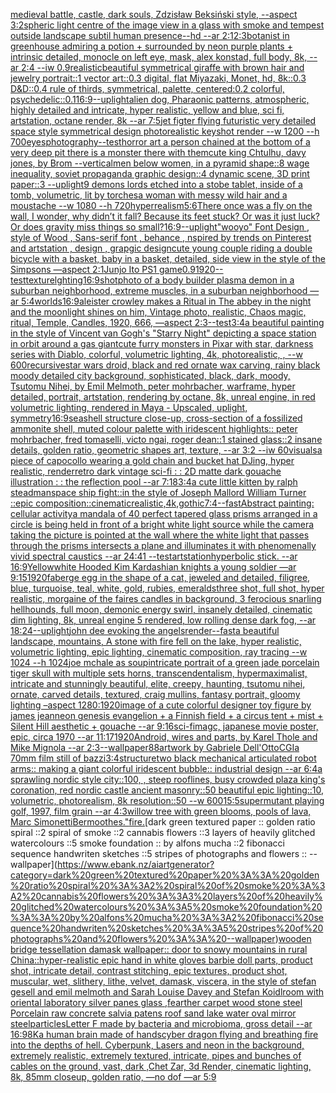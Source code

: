 [medieval battle, castle, dark souls, Zdzisław Beksiński style, --aspect 3:2](https://www.ebank.nz/aiartgenerator?category=medieval%20battle%2C%20castle%2C%20dark%20souls%2C%20Zdzis%C5%82aw%20Beksi%C5%84ski%20style%2C%20--aspect%203%3A2)[spheric light centre of the image view in a glass with smoke and tempest outside landscape subtil human presence--hd --ar 2:1](https://www.ebank.nz/aiartgenerator?category=spheric%20light%20centre%20of%20the%20image%20view%20in%20a%20glass%20with%20smoke%20and%20tempest%20outside%20landscape%20subtil%20human%20presence--hd%20--ar%202%3A1)[2:3](https://www.ebank.nz/aiartgenerator?category=2%3A3)[botanist in greenhouse admiring a potion + surrounded by neon purple plants + intrinsic detailed,  monocle on left eye, mask,  alex konstad, full body, 8k, --ar 2:4 --iw 0.9](https://www.ebank.nz/aiartgenerator?category=botanist%20in%20greenhouse%20admiring%20a%20potion%20%2B%20surrounded%20by%20neon%20purple%20plants%20%2B%20intrinsic%20detailed%2C%20%20monocle%20on%20left%20eye%2C%20mask%2C%20%20alex%20konstad%2C%20full%20body%2C%208k%2C%20--ar%202%3A4%20--iw%200.9)[realistic](https://www.ebank.nz/aiartgenerator?category=realistic)[beautiful symmetrical giraffe with brown hair and jewelry portrait::1 vector art::0.3 digital, flat Miyazaki, Monet, hd, 8k::0.3 D&D::0.4 rule of thirds, symmetrical, palette, centered:0.2 colorful, psychedelic::0.1](https://www.ebank.nz/aiartgenerator?category=beautiful%20symmetrical%20giraffe%20with%20brown%20hair%20and%20jewelry%20portrait%3A%3A1%20vector%20art%3A%3A0.3%20digital%2C%20flat%20Miyazaki%2C%20Monet%2C%20hd%2C%208k%3A%3A0.3%20D%26D%3A%3A0.4%20rule%20of%20thirds%2C%20symmetrical%2C%20palette%2C%20centered%3A0.2%20colorful%2C%20psychedelic%3A%3A0.1)[16:9](https://www.ebank.nz/aiartgenerator?category=16%3A9)[--uplight](https://www.ebank.nz/aiartgenerator?category=--uplight)[alien dog, Pharaonic patterns, atmospheric, highly detailed and intricate, hyper realistic, yellow and blue, sci fi, artstation, octane render, 8k --ar 7:5](https://www.ebank.nz/aiartgenerator?category=alien%20dog%2C%20Pharaonic%20patterns%2C%20atmospheric%2C%20highly%20detailed%20and%20intricate%2C%20hyper%20realistic%2C%20yellow%20and%20blue%2C%20sci%20fi%2C%20artstation%2C%20octane%20render%2C%208k%20--ar%207%3A5)[jet figter flying  futuristic very detailed space style symmetrical design photorealistic keyshot render --w 1200 --h 700](https://www.ebank.nz/aiartgenerator?category=jet%20figter%20flying%20%20futuristic%20very%20detailed%20space%20style%20symmetrical%20design%20photorealistic%20keyshot%20render%20--w%201200%20--h%20700)[eyes](https://www.ebank.nz/aiartgenerator?category=eyes)[photography](https://www.ebank.nz/aiartgenerator?category=photography)[--test](https://www.ebank.nz/aiartgenerator?category=--test)[horror art a person chained at the bottom of a very deep pit there is a monster there with them](https://www.ebank.nz/aiartgenerator?category=horror%20art%20a%20person%20chained%20at%20the%20bottom%20of%20a%20very%20deep%20pit%20there%20is%20a%20monster%20there%20with%20them)[cute king Chtulhu, davy jones, by Brom --vertical](https://www.ebank.nz/aiartgenerator?category=cute%20king%20Chtulhu%2C%20davy%20jones%2C%20by%20Brom%20--vertical)[men below women, in a pyramid shape::8 wage inequality, soviet propaganda graphic design::4 dynamic scene, 3D print paper::3 --uplight](https://www.ebank.nz/aiartgenerator?category=men%20below%20women%2C%20in%20a%20pyramid%20shape%3A%3A8%20wage%20inequality%2C%20soviet%20propaganda%20graphic%20design%3A%3A4%20dynamic%20scene%2C%203D%20print%20paper%3A%3A3%20--uplight)[9 demons lords etched into a stobe tablet, inside of a tomb, volumetric, lit by torches](https://www.ebank.nz/aiartgenerator?category=9%20demons%20lords%20etched%20into%20a%20stobe%20tablet%2C%20inside%20of%20a%20tomb%2C%20volumetric%2C%20lit%20by%20torches)[a woman with messy wild hair and a moustache --w 1080 --h 720](https://www.ebank.nz/aiartgenerator?category=a%20woman%20with%20messy%20wild%20hair%20and%20a%20moustache%20--w%201080%20--h%20720)[hyperrealism](https://www.ebank.nz/aiartgenerator?category=hyperrealism)[5:6](https://www.ebank.nz/aiartgenerator?category=5%3A6)[There once was a fly on the wall, I wonder, why didn’t it fall? Because its feet stuck? Or was it just luck? Or does gravity miss things so small?](https://www.ebank.nz/aiartgenerator?category=There%20once%20was%20a%20fly%20on%20the%20wall%2C%20I%20wonder%2C%20why%20didn%E2%80%99t%20it%20fall%3F%20Because%20its%20feet%20stuck%3F%20Or%20was%20it%20just%20luck%3F%20Or%20does%20gravity%20miss%20things%20so%20small%3F)[16:9](https://www.ebank.nz/aiartgenerator?category=16%3A9)[--uplight](https://www.ebank.nz/aiartgenerator?category=--uplight)["wooyo" Font Design , style of Wood , Sans-serif font , behance  , nspired by trends on Pinterest and artstation , design , grapgic design](https://www.ebank.nz/aiartgenerator?category=%22wooyo%22%20Font%20Design%20%2C%20style%20of%20Wood%20%2C%20Sans-serif%20font%20%2C%20behance%20%20%2C%20nspired%20by%20trends%20on%20Pinterest%20and%20artstation%20%2C%20design%20%2C%20grapgic%20design)[cute young couple riding a double bicycle with a basket, baby in a basket, detailed, side view in the style of the Simpsons —aspect 2:1](https://www.ebank.nz/aiartgenerator?category=cute%20young%20couple%20riding%20a%20double%20bicycle%20with%20a%20basket%2C%20baby%20in%20a%20basket%2C%20detailed%2C%20side%20view%20in%20the%20style%20of%20the%20Simpsons%20%E2%80%94aspect%202%3A1)[Junjo Ito PS1 game](https://www.ebank.nz/aiartgenerator?category=Junjo%20Ito%20PS1%20game)[](https://www.ebank.nz/aiartgenerator?category=)[0.9](https://www.ebank.nz/aiartgenerator?category=0.9)[1920](https://www.ebank.nz/aiartgenerator?category=1920)[--test](https://www.ebank.nz/aiartgenerator?category=--test)[texture](https://www.ebank.nz/aiartgenerator?category=texture)[lghting](https://www.ebank.nz/aiartgenerator?category=lghting)[16:9](https://www.ebank.nz/aiartgenerator?category=16%3A9)[shot](https://www.ebank.nz/aiartgenerator?category=shot)[photo of a body builder plasma demon in a suburban neighborhood, extreme muscles, in a suburban neighborhood —ar 5:4](https://www.ebank.nz/aiartgenerator?category=photo%20of%20a%20body%20builder%20plasma%20demon%20in%20a%20suburban%20neighborhood%2C%20extreme%20muscles%2C%20in%20a%20suburban%20neighborhood%20%E2%80%94ar%205%3A4)[worlds](https://www.ebank.nz/aiartgenerator?category=worlds)[16:9](https://www.ebank.nz/aiartgenerator?category=16%3A9)[aleister crowley makes a Ritual in The abbey  in the night and the moonlight shines on him, Vintage photo, realistic, Chaos magic, ritual, Temple, Candles, 1920, 666, —aspect 2:3](https://www.ebank.nz/aiartgenerator?category=aleister%20crowley%20makes%20a%20Ritual%20in%20The%20abbey%20%20in%20the%20night%20and%20the%20moonlight%20shines%20on%20him%2C%20Vintage%20photo%2C%20realistic%2C%20Chaos%20magic%2C%20ritual%2C%20Temple%2C%20Candles%2C%201920%2C%20666%2C%20%E2%80%94aspect%202%3A3)[--test](https://www.ebank.nz/aiartgenerator?category=--test)[3:4](https://www.ebank.nz/aiartgenerator?category=3%3A4)[a beautiful painting in the style of Vincent van Gogh's "Starry Night" depicting a space station in orbit around a gas giant](https://www.ebank.nz/aiartgenerator?category=a%20beautiful%20painting%20in%20the%20style%20of%20Vincent%20van%20Gogh%27s%20%22Starry%20Night%22%20depicting%20a%20space%20station%20in%20orbit%20around%20a%20gas%20giant)[cute furry monsters in Pixar with star, darkness series with Diablo, colorful, volumetric lighting, 4k, photorealistic, , --w 600](https://www.ebank.nz/aiartgenerator?category=cute%20furry%20monsters%20in%20Pixar%20with%20star%2C%20darkness%20series%20with%20Diablo%2C%20colorful%2C%20volumetric%20lighting%2C%204k%2C%20photorealistic%2C%20%2C%20--w%20600)[recursive](https://www.ebank.nz/aiartgenerator?category=recursive)[star wars droid, black and red ornate wax carving, rainy black moody detailed city background, sophisticated, black, dark, moody, Tsutomu Nihei, by Emil Melmoth, peter mohrbacher, warframe, hyper detailed, portrait, artstation, rendering by octane, 8k, unreal engine, in red volumetric lighting, rendered in Maya - Upscaled, uplight, symmetry](https://www.ebank.nz/aiartgenerator?category=star%20wars%20droid%2C%20black%20and%20red%20ornate%20wax%20carving%2C%20rainy%20black%20moody%20detailed%20city%20background%2C%20sophisticated%2C%20black%2C%20dark%2C%20moody%2C%20Tsutomu%20Nihei%2C%20by%20Emil%20Melmoth%2C%20peter%20mohrbacher%2C%20warframe%2C%20hyper%20detailed%2C%20portrait%2C%20artstation%2C%20rendering%20by%20octane%2C%208k%2C%20unreal%20engine%2C%20in%20red%20volumetric%20lighting%2C%20rendered%20in%20Maya%20-%20Upscaled%2C%20uplight%2C%20symmetry)[16:9](https://www.ebank.nz/aiartgenerator?category=16%3A9)[seashell structure close-up, cross-section of a fossilized ammonite shell, muted colour palette with iridescent highlights:: peter mohrbacher, fred tomaselli, victo ngai, roger dean::1 stained glass::2 insane details, golden ratio, geometric shapes art, texture, --ar 3:2 --iw 60](https://www.ebank.nz/aiartgenerator?category=seashell%20structure%20close-up%2C%20cross-section%20of%20a%20fossilized%20ammonite%20shell%2C%20muted%20colour%20palette%20with%20iridescent%20highlights%3A%3A%20peter%20mohrbacher%2C%20fred%20tomaselli%2C%20victo%20ngai%2C%20roger%20dean%3A%3A1%20stained%20glass%3A%3A2%20insane%20details%2C%20golden%20ratio%2C%20geometric%20shapes%20art%2C%20texture%2C%20--ar%203%3A2%20--iw%2060)[visuals](https://www.ebank.nz/aiartgenerator?category=visuals)[a piece of capocollo wearing a gold chain and bucket hat DJing, hyper realistic, render](https://www.ebank.nz/aiartgenerator?category=a%20piece%20of%20capocollo%20wearing%20a%20gold%20chain%20and%20bucket%20hat%20DJing%2C%20hyper%20realistic%2C%20render)[retro dark vintage sci-fi : : 2D matte dark gouache illustration : : the reflection pool --ar 7:18](https://www.ebank.nz/aiartgenerator?category=retro%20dark%20vintage%20sci-fi%20%3A%20%3A%202D%20matte%20dark%20gouache%20illustration%20%3A%20%3A%20the%20reflection%20pool%20--ar%207%3A18)[3:4](https://www.ebank.nz/aiartgenerator?category=3%3A4)[a cute little kitten by ralph steadman](https://www.ebank.nz/aiartgenerator?category=a%20cute%20little%20kitten%20by%20ralph%20steadman)[space ship fight::in the style of Joseph Mallord William Turner ::epic composition::cinematic](https://www.ebank.nz/aiartgenerator?category=space%20ship%20fight%3A%3Ain%20the%20style%20of%20Joseph%20Mallord%20William%20Turner%20%3A%3Aepic%20composition%3A%3Acinematic)[realistic,4k,gothic](https://www.ebank.nz/aiartgenerator?category=realistic%2C4k%2Cgothic)[7:4](https://www.ebank.nz/aiartgenerator?category=7%3A4)[--fast](https://www.ebank.nz/aiartgenerator?category=--fast)[Abstract painting: cellular activity](https://www.ebank.nz/aiartgenerator?category=Abstract%20painting%3A%20cellular%20activity)[a mandala of 40 perfect tapered glass prisms arranged in a circle is being held in front of a bright white light source while the camera taking the picture is pointed at the wall where the white light that passes through the prisms intersects a plane and illuminates it with phenomenally vivid spectral caustics --ar 24:41 --test](https://www.ebank.nz/aiartgenerator?category=a%20mandala%20of%2040%20perfect%20tapered%20glass%20prisms%20arranged%20in%20a%20circle%20is%20being%20held%20in%20front%20of%20a%20bright%20white%20light%20source%20while%20the%20camera%20taking%20the%20picture%20is%20pointed%20at%20the%20wall%20where%20the%20white%20light%20that%20passes%20through%20the%20prisms%20intersects%20a%20plane%20and%20illuminates%20it%20with%20phenomenally%20vivid%20spectral%20caustics%20--ar%2024%3A41%20--test)[artstation](https://www.ebank.nz/aiartgenerator?category=artstation)[hyperbolic stick.  --ar 16:9](https://www.ebank.nz/aiartgenerator?category=hyperbolic%20stick.%20%20--ar%2016%3A9)[Yellow](https://www.ebank.nz/aiartgenerator?category=Yellow)[white Hooded Kim Kardashian knights a young soldier —ar 9:15](https://www.ebank.nz/aiartgenerator?category=white%20Hooded%20Kim%20Kardashian%20knights%20a%20young%20soldier%20%E2%80%94ar%209%3A15)[1920](https://www.ebank.nz/aiartgenerator?category=1920)[faberge egg in the shape of a cat, jeweled and detailed, filigree, blue, turquoise, teal, white, gold, rubies, emeralds](https://www.ebank.nz/aiartgenerator?category=faberge%20egg%20in%20the%20shape%20of%20a%20cat%2C%20jeweled%20and%20detailed%2C%20filigree%2C%20blue%2C%20turquoise%2C%20teal%2C%20white%2C%20gold%2C%20rubies%2C%20emeralds)[three shot, full shot, hyper realistic, morgaine of the faires candles in background, 3 ferocious snarling hellhounds,  full moon, demonic energy swirl, insanely detailed, cinematic dim lighting, 8k, unreal engine 5 rendered, low rolling dense dark fog, --ar 18:24](https://www.ebank.nz/aiartgenerator?category=three%20shot%2C%20full%20shot%2C%20hyper%20realistic%2C%20morgaine%20of%20the%20faires%20candles%20in%20background%2C%203%20ferocious%20snarling%20hellhounds%2C%20%20full%20moon%2C%20demonic%20energy%20swirl%2C%20insanely%20detailed%2C%20cinematic%20dim%20lighting%2C%208k%2C%20unreal%20engine%205%20rendered%2C%20low%20rolling%20dense%20dark%20fog%2C%20--ar%2018%3A24)[--uplight](https://www.ebank.nz/aiartgenerator?category=--uplight)[john dee evoking the angels](https://www.ebank.nz/aiartgenerator?category=john%20dee%20evoking%20the%20angels)[render](https://www.ebank.nz/aiartgenerator?category=render)[--fast](https://www.ebank.nz/aiartgenerator?category=--fast)[a beautiful landscape, mountains, A stone with fire fell on the lake, hyper realistic, volumetric lighting, epic lighting, cinematic composition, ray tracing --w 1024 --h 1024](https://www.ebank.nz/aiartgenerator?category=a%20beautiful%20landscape%2C%20mountains%2C%20A%20stone%20with%20fire%20fell%20on%20the%20lake%2C%20hyper%20realistic%2C%20volumetric%20lighting%2C%20epic%20lighting%2C%20cinematic%20composition%2C%20ray%20tracing%20--w%201024%20--h%201024)[joe mchale as soup](https://www.ebank.nz/aiartgenerator?category=joe%20mchale%20as%20soup)[intricate portrait of a green jade porcelain tiger skull with multiple sets horns, transcendentalism, hypermaximalist, intricate and stunningly beautiful, elite, creepy, haunting, tsutomu nihei, ornate, carved details, textured, craig mullins, fantasy portrait, gloomy lighting –aspect 1280:1920](https://www.ebank.nz/aiartgenerator?category=intricate%20portrait%20of%20a%20green%20jade%20porcelain%20tiger%20skull%20with%20multiple%20sets%20horns%2C%20transcendentalism%2C%20hypermaximalist%2C%20intricate%20and%20stunningly%20beautiful%2C%20elite%2C%20creepy%2C%20haunting%2C%20tsutomu%20nihei%2C%20ornate%2C%20carved%20details%2C%20textured%2C%20craig%20mullins%2C%20fantasy%20portrait%2C%20gloomy%20lighting%20%E2%80%93aspect%201280%3A1920)[image of a cute colorful designer toy figure  by james jean](https://www.ebank.nz/aiartgenerator?category=image%20of%20a%20cute%20colorful%20designer%20toy%20figure%20%20by%20james%20jean)[neon genesis evangelion + a Finnish field + a circus tent + mist + Silent Hill aesthetic + gouache --ar 9:16](https://www.ebank.nz/aiartgenerator?category=neon%20genesis%20evangelion%20%2B%20a%20Finnish%20field%20%2B%20a%20circus%20tent%20%2B%20mist%20%2B%20Silent%20Hill%20aesthetic%20%2B%20gouache%20--ar%209%3A16)[sci-fi](https://www.ebank.nz/aiartgenerator?category=sci-fi)[magc, japanese movie poster, epic, circa 1970 --ar 11:17](https://www.ebank.nz/aiartgenerator?category=magc%2C%20japanese%20movie%20poster%2C%20epic%2C%20circa%201970%20--ar%2011%3A17)[1920](https://www.ebank.nz/aiartgenerator?category=1920)[Android, wires and parts, by Karel Thole and Mike Mignola --ar 2:3](https://www.ebank.nz/aiartgenerator?category=Android%2C%20wires%20and%20parts%2C%20by%20Karel%20Thole%20and%20Mike%20Mignola%20--ar%202%3A3)[--wallpaper](https://www.ebank.nz/aiartgenerator?category=--wallpaper)[88](https://www.ebank.nz/aiartgenerator?category=88)[artwork by Gabriele Dell'Otto](https://www.ebank.nz/aiartgenerator?category=artwork%20by%20Gabriele%20Dell%27Otto)[CGI](https://www.ebank.nz/aiartgenerator?category=CGI)[a 70mm film still of bazzi](https://www.ebank.nz/aiartgenerator?category=a%2070mm%20film%20still%20of%20bazzi)[3:4](https://www.ebank.nz/aiartgenerator?category=3%3A4)[structure](https://www.ebank.nz/aiartgenerator?category=structure)[two black mechanical articulated robot arms:: making a giant colorful  iridescent bubble:: industrial design --ar 6:4](https://www.ebank.nz/aiartgenerator?category=two%20black%20mechanical%20articulated%20robot%20arms%3A%3A%20making%20a%20giant%20colorful%20%20iridescent%20bubble%3A%3A%20industrial%20design%20--ar%206%3A4)[a sprawling nordic style city::100, , steep rooflines, busy crowded plaza king's coronation, red nordic castle ancient masonry::50 beautiful epic lighting::10, volumetric, photorealism, 8k resolution::50 --w 600](https://www.ebank.nz/aiartgenerator?category=a%20sprawling%20nordic%20style%20city%3A%3A100%2C%20%2C%20steep%20rooflines%2C%20busy%20crowded%20plaza%20king%27s%20coronation%2C%20red%20nordic%20castle%20ancient%20masonry%3A%3A50%20beautiful%20epic%20lighting%3A%3A10%2C%20volumetric%2C%20photorealism%2C%208k%20resolution%3A%3A50%20--w%20600)[15:5](https://www.ebank.nz/aiartgenerator?category=15%3A5)[supermutant playing golf, 1997, film grain --ar 4:3](https://www.ebank.nz/aiartgenerator?category=supermutant%20playing%20golf%2C%201997%2C%20film%20grain%20--ar%204%3A3)[willow tree with green blooms, pools of lava, Marc Simonetti](https://www.ebank.nz/aiartgenerator?category=willow%20tree%20with%20green%20blooms%2C%20pools%20of%20lava%2C%20Marc%20Simonetti)[Bermoothes."](https://www.ebank.nz/aiartgenerator?category=Bermoothes.%22)[fire.](https://www.ebank.nz/aiartgenerator?category=fire.)[dark green textured paper :: golden ratio spiral ::2 spiral of smoke ::2 cannabis flowers ::3 layers of heavily glitched watercolours ::5 smoke foundation :: by alfons mucha ::2 fibonacci sequence handwriten sketches ::5 stripes of photographs and flowers :: --wallpaper](https://www.ebank.nz/aiartgenerator?category=dark%20green%20textured%20paper%20%3A%3A%20golden%20ratio%20spiral%20%3A%3A2%20spiral%20of%20smoke%20%3A%3A2%20cannabis%20flowers%20%3A%3A3%20layers%20of%20heavily%20glitched%20watercolours%20%3A%3A5%20smoke%20foundation%20%3A%3A%20by%20alfons%20mucha%20%3A%3A2%20fibonacci%20sequence%20handwriten%20sketches%20%3A%3A5%20stripes%20of%20photographs%20and%20flowers%20%3A%3A%20--wallpaper)[wooden bridge tessellation damask wallpaper:: door to snowy mountains in rural China::](https://www.ebank.nz/aiartgenerator?category=wooden%20bridge%20tessellation%20damask%20wallpaper%3A%3A%20door%20to%20snowy%20mountains%20in%20rural%20China%3A%3A)[hyper-realistic epic hand in white gloves barbie doll parts, product shot, intricate detail, contrast stitching, epic textures, product shot, muscular, wet, slithery, lithe, velvet, damask, viscera, in the style of stefan gesell and emil melmoth and Sarah Louise Davey and Stefan Koidl](https://www.ebank.nz/aiartgenerator?category=hyper-realistic%20epic%20hand%20in%20white%20gloves%20barbie%20doll%20parts%2C%20product%20shot%2C%20intricate%20detail%2C%20contrast%20stitching%2C%20epic%20textures%2C%20product%20shot%2C%20muscular%2C%20wet%2C%20slithery%2C%20lithe%2C%20velvet%2C%20damask%2C%20viscera%2C%20in%20the%20style%20of%20stefan%20gesell%20and%20emil%20melmoth%20and%20Sarah%20Louise%20Davey%20and%20Stefan%20Koidl)[room with oriental laboratory  silver panes glass  ,fearther carpet wood stone steel Porcelain raw  concrete salvia patens roof sand lake water oval mirror steel](https://www.ebank.nz/aiartgenerator?category=room%20with%20oriental%20laboratory%20%20silver%20panes%20glass%20%20%2Cfearther%20carpet%20wood%20stone%20steel%20Porcelain%20raw%20%20concrete%20salvia%20patens%20roof%20sand%20lake%20water%20oval%20mirror%20steel)[particles](https://www.ebank.nz/aiartgenerator?category=particles)[Letter F made by bacteria and microbioma, gross detail --ar 16:9](https://www.ebank.nz/aiartgenerator?category=Letter%20F%20made%20by%20bacteria%20and%20microbioma%2C%20gross%20detail%20--ar%2016%3A9)[8K](https://www.ebank.nz/aiartgenerator?category=8K)[a human brain made of hands](https://www.ebank.nz/aiartgenerator?category=a%20human%20brain%20made%20of%20hands)[cyber dragon flying and breathing fire into the depths of hell. Cyberpunk, Lasers and neon in the background, extremely realistic, extremely textured, intricate, pipes and bunches of cables on the ground, vast, dark ,Chet Zar, 3d Render, cinematic lighting, 8k, 85mm closeup, golden ratio,  —no dof —ar 5:9](https://www.ebank.nz/aiartgenerator?category=cyber%20dragon%20flying%20and%20breathing%20fire%20into%20the%20depths%20of%20hell.%20Cyberpunk%2C%20Lasers%20and%20neon%20in%20the%20background%2C%20extremely%20realistic%2C%20extremely%20textured%2C%20intricate%2C%20pipes%20and%20bunches%20of%20cables%20on%20the%20ground%2C%20vast%2C%20dark%20%2CChet%20Zar%2C%203d%20Render%2C%20cinematic%20lighting%2C%208k%2C%2085mm%20closeup%2C%20golden%20ratio%2C%20%20%E2%80%94no%20dof%20%E2%80%94ar%205%3A9)